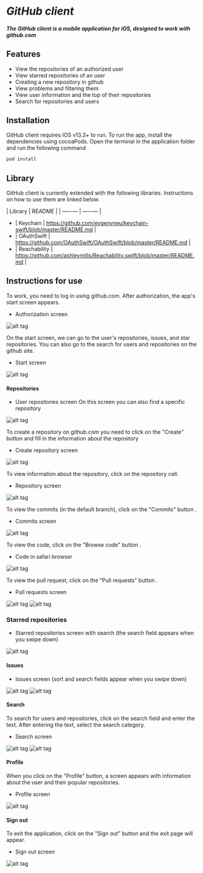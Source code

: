 # _GitHub client_

##### The GitHub client is a mobile application for iOS, designed to work with github.com

## Features

- View the repositories of an authorized user
- View starred repositories of an user
- Creating a new repository in github
- View problems and filtering them
- View user information and the top of their repositories
- Search for repositories and users

## Installation

GitHub client requires IOS v13.3+ to run.
To run the app, install the dependencies using cocoaPods. Open the terminal in the application folder and run the following command
```sh
pod install
```

## Library

GitHub client is currently extended with the following libraries.
Instructions on how to use them are linked below.

| Library | README |
| —--— | —--— |
- | Keychain | https://github.com/evgenyneu/keychain-swift/blob/master/README.md |
- | OAuthSwift | https://github.com/OAuthSwift/OAuthSwift/blob/master/README.md |
- | Reachability | https://github.com/ashleymills/Reachability.swift/blob/master/README.md |

## Instructions for use

To work, you need to log in using github.com. After authorization, the app's start screen appears.
- Authorization screen

![alt tag](https://sun9-34.userapi.com/impf/PBsbb2I6qy_qQY4OmddAMtHCRITjbLtR_5Xz3w/BxPeMHVur5I.jpg?size=470x911&quality=96&sign=6bd2310b9902ec9e7bde1ebc1356cca2&type=album)

On the start screen, we can go to the user's repositories, issues, and star repositories. You can also go to the search for users and repositories on the github site.
- Start screen

![alt tag](https://sun9-48.userapi.com/impf/BAHSCGs8f2eCqflVD-rKj30qLYxIoYU84oXAdw/GBhlLOIgxzQ.jpg?size=463x907&quality=96&sign=5d575f3ff91e9a6c38b28da43f8dc436&type=album)

  #### Repositories
- User repositories screen
On this screen you can also find a specific repository

![alt tag](https://sun9-5.userapi.com/impf/3JNx0q9xht-dnBORTtaryP3vIgl6zfvkrp7eXA/oQ8JK45LEaI.jpg?size=467x909&quality=96&sign=f37eed389ab03063129850f890edce40&type=album)

To create a repository on github.com you need to click on the "Create" button and fill in the information about the repository
- Create repository screen

![alt tag](https://sun9-44.userapi.com/impf/b8lZpN_M_USnFfgdrIXMByOxMQPSNCk960nvFQ/eDmoG2Se3LI.jpg?size=461x909&quality=96&sign=96fcdc738c3391c570c705f9ec9b8e77&type=album)

To view information about the repository, click on the repository cell.
- Repository screen

![alt tag](https://sun9-5.userapi.com/impf/iXpVUtdIPhc-KCkidw0oR90b3yNHhPjMyQysjg/9Tf5jpb5ozc.jpg?size=467x909&quality=96&sign=edca2f56c1f145cf197301382fd8a0c2&type=album)

To view the commits (in the default branch), click on the "Commits" button .
- Commits screen

![alt tag](https://sun9-32.userapi.com/impf/2FzrBilQz0juX-Na3Q-Upy7fKqA5FxKJgOxn_g/9KeDasi5QYI.jpg?size=475x912&quality=96&sign=42dc4b7f042547c70fd9b7f8d24a940d&type=album)

To view the code, click on the "Browse code" button .
- Code in safari browser

![alt tag](https://sun9-38.userapi.com/impf/nvA_AIFV1itpu1h6BETYl5wazX3kO_DDskE-ow/xijcsJPmZKg.jpg?size=466x912&quality=96&sign=0c231bd5b267bd90385f0719d219d501&type=album)

To view the pull request, click on the "Pull requests" button .
- Pull requests screen

![alt tag](https://sun9-45.userapi.com/impf/mkmxs8US-RqR0rJCQYfuD0o7GAAd0IWAWDKs1w/QaCK41F65J4.jpg?size=471x913&quality=96&sign=d8fda1e1326c8df30bf3468a52aecf8b&type=album)
![alt tag](https://sun9-14.userapi.com/impf/ZeMRZgdUi3X35fSTU-7UEro5zEykZhsJnbTSYA/YReBVVDgA5k.jpg?size=464x913&quality=96&sign=68058d56d04180d95c8a2b4013bea1ae&type=album)

  ### Starred repositories
- Starred repositories screen with search (the search field appears when you swipe down)

![alt tag](https://sun9-46.userapi.com/impf/yKhz-623xBIk9OB9G3Otu0cdzpvFsf8cRWFUEQ/OKv_6v991so.jpg?size=460x910&quality=96&sign=d06da0050b30eb959472170e3ac5545b&type=album)

  #### Issues
- Issues screen (sort and search fields appear when you swipe down)

![alt tag](https://sun9-2.userapi.com/impf/ztl1zCLPQqn5X-37twdylumx6aZRX3VEecXRqQ/8epo2Cfah1w.jpg?size=464x907&quality=96&sign=5aead3016d9cffdab6112664abd2510f&type=album)
![alt tag](https://sun9-37.userapi.com/impf/lpwxi_6urtzR3X85_RDBOVQwrE0Sr_0Dp7YFnQ/iUtHxqfDlMU.jpg?size=466x908&quality=96&sign=559b1ed74e3f22decfc3d175cfb2f753&type=album)

  #### Search
To search for users and repositories, click on the search field and enter the text. After entering the text, select the search category.
- Search screen

![alt tag](https://sun9-13.userapi.com/impf/JWE4bzdnJ9cExf3wyEAAf-oxCPg2zYIHI2AOgA/KJ8oSwoUvWc.jpg?size=464x916&quality=96&sign=0b241a1183352fb3b30a68887ce32cf2&type=album)
![alt tag](https://sun9-29.userapi.com/impf/Yp4Qxjxszy4HvoxEtlJWur0oNm86JAaKRYL1mg/8g4gBd2-s3g.jpg?size=478x917&quality=96&sign=28d6cc12e63c6f5e1a09ab4774fffbc9&type=album)

  #### Profile
When you click on the "Profile" button, a screen appears with information about the user and their popular repositories.
- Profile screen

![alt tag](https://sun9-48.userapi.com/impf/WN42SHb5gLWvw9wndImwxg0Mn_P1awuWCb7L_g/2xNMQEdkM-4.jpg?size=463x908&quality=96&sign=eaa1234257602ecebd4441b2a4be1b3a&type=album)

  #### Sign out
To exit the application, click on the "Sign out" button and the exit page will appear.
- Sign out screen

![alt tag](https://sun9-12.userapi.com/impf/ZZCJQ8Wqm3a2L68eBJxMv2DP6g-jqJJ7PFtLbg/jD_fcLDhMCw.jpg?size=475x909&quality=96&sign=2c0324385cfee608ded7b656efa137dd&type=album)
